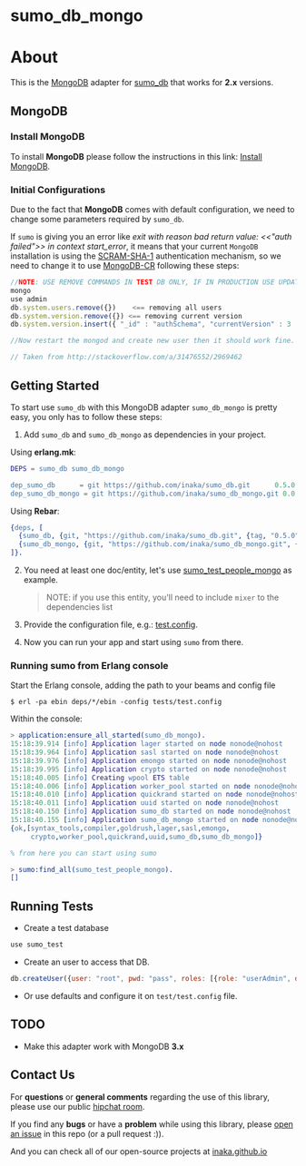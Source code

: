 # sumo_db_mongo

# About

This is the [MongoDB](https://www.mongodb.org/downloads) adapter for [sumo_db](https://github.com/inaka/sumo_db) that works
for **2.x** versions.


## MongoDB

### Install MongoDB

To install **MongoDB** please follow the instructions in this link:
[Install MongoDB](https://docs.mongodb.org/manual/installation/).

### Initial Configurations

Due to the fact that **MongoDB** comes with default configuration, we need to
change some parameters required by `sumo_db`.

If `sumo` is giving you an error like *exit with reason bad return value: <<"auth failed">> in context start_error*,
it means that your current `MongoDB` installation is using the
[SCRAM-SHA-1](https://docs.mongodb.org/manual/core/security-scram-sha-1/#authentication-scram-sha-1)
authentication mechanism, so we need to change it to use
[MongoDB-CR](https://docs.mongodb.org/manual/core/security-mongodb-cr/) following these steps:

```javascript
//NOTE: USE REMOVE COMMANDS IN TEST DB ONLY, IF IN PRODUCTION USE UPDATE.
mongo
use admin
db.system.users.remove({})    <== removing all users
db.system.version.remove({}) <== removing current version
db.system.version.insert({ "_id" : "authSchema", "currentVersion" : 3  })

//Now restart the mongod and create new user then it should work fine.

// Taken from http://stackoverflow.com/a/31476552/2969462
```

## Getting Started

To start use `sumo_db` with this MongoDB adapter `sumo_db_mongo` is pretty easy, you only has to
follow these steps:

 1. Add `sumo_db` and `sumo_db_mongo` as dependencies in your project.

Using **erlang.mk**:

```erlang
DEPS = sumo_db sumo_db_mongo

dep_sumo_db      = git https://github.com/inaka/sumo_db.git      0.5.0
dep_sumo_db_mongo = git https://github.com/inaka/sumo_db_mongo.git 0.0.1
```

Using **Rebar**:

```erlang
{deps, [
  {sumo_db, {git, "https://github.com/inaka/sumo_db.git", {tag, "0.5.0"}}},
  {sumo_db_mongo, {git, "https://github.com/inaka/sumo_db_mongo.git", {tag, "0.0.1"}}}
]}.
```

 2. You need at least one doc/entity, let's use [sumo_test_people_mongo](./test/sumo_test_people_mongo.erl)
    as example.
    > NOTE: if you use this entity, you'll need to include `mixer` to the dependencies list

 3. Provide the configuration file, e.g.: [test.config](./tests/test.config).

 4. Now you can run your app and start using `sumo` from there.

### Running sumo from Erlang console

Start the Erlang console, adding the path to your beams and config file

    $ erl -pa ebin deps/*/ebin -config tests/test.config

Within the console:

```erlang
> application:ensure_all_started(sumo_db_mongo).
15:18:39.914 [info] Application lager started on node nonode@nohost
15:18:39.964 [info] Application sasl started on node nonode@nohost
15:18:39.976 [info] Application emongo started on node nonode@nohost
15:18:39.995 [info] Application crypto started on node nonode@nohost
15:18:40.005 [info] Creating wpool ETS table
15:18:40.006 [info] Application worker_pool started on node nonode@nohost
15:18:40.010 [info] Application quickrand started on node nonode@nohost
15:18:40.011 [info] Application uuid started on node nonode@nohost
15:18:40.150 [info] Application sumo_db started on node nonode@nohost
15:18:40.155 [info] Application sumo_db_mongo started on node nonode@nohost
{ok,[syntax_tools,compiler,goldrush,lager,sasl,emongo,
     crypto,worker_pool,quickrand,uuid,sumo_db,sumo_db_mongo]}

% from here you can start using sumo

> sumo:find_all(sumo_test_people_mongo).
[]
```


## Running Tests

- Create a test database
```javascript
use sumo_test
```
- Create an user to access that DB.
```javascript
db.createUser({user: "root", pwd: "pass", roles: [{role: "userAdmin", db: "sumo_test"}]})
```
- Or use defaults and configure it on `test/test.config` file.


## TODO

- Make this adapter work with MongoDB **3.x**


## Contact Us

For **questions** or **general comments** regarding the use of this library,
please use our public [hipchat room](http://inaka.net/hipchat).

If you find any **bugs** or have a **problem** while using this library, please
[open an issue](https://github.com/inaka/sumo_db_mongo/issues/new) in this repo (or a pull request :)).

And you can check all of our open-source projects at
[inaka.github.io](http://inaka.github.io)
